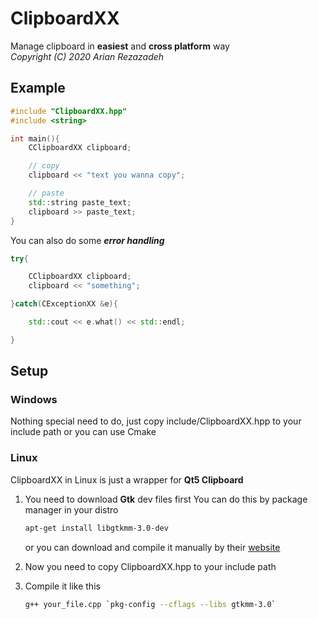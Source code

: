 # ClipboardXX
Manage clipboard in **easiest** and **cross platform** way  
*Copyright (C) 2020 Arian Rezazadeh*

## Example
```C++
#include "ClipboardXX.hpp"
#include <string>

int main(){
    CClipboardXX clipboard;

    // copy
    clipboard‌ << "text you wanna copy";

    // paste
    std::string paste_text;
    clipboard >> paste_text;
}
```
You can also do some _**error handling**_
```C++
try{

    CClipboardXX clipboard;
    clipboard << "something";

}catch(CExceptionXX &e){

    std::cout << e.what() << std::endl;

}
```

## Setup

### Windows
Nothing special need to do, just copy include/ClipboardXX.hpp to your include path or you can use Cmake

### Linux
ClipboardXX in Linux is just a wrapper for **Qt5 Clipboard**
1. You need to download **Gtk** dev files first
You can do this by package manager in your distro
    ```bash
    apt-get install libgtkmm-3.0-dev
    ```
    or you can download and compile it manually by their [website](https://www.gtkmm.org/en/download.html)


2. Now you need to copy ClipboardXX.hpp to your include path
3. Compile it like this
    ```bash
    g++ your_file.cpp `pkg-config --cflags --libs gtkmm-3.0`
    ```